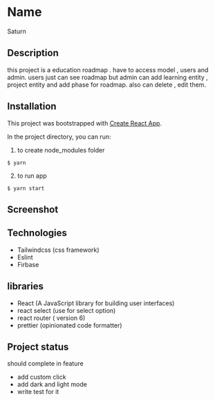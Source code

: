 # Name

Saturn

## Description
this project is a education roadmap . have to access model , users and admin.
users just can see roadmap but admin can add learning entity , project entity and add phase for roadmap. also can delete , edit them.

## Installation
This project was bootstrapped with [Create React App](https://github.com/facebook/create-react-app).

In the project directory, you can run:
1. to create node_modules folder
```shell
$ yarn
``` 
2. to run app
```shell
$ yarn start
``` 
## Screenshot


## Technologies
- Tailwindcss (css framework)
- Eslint 
- Firbase


## libraries
- React (A JavaScript library for building user interfaces)
- react select (use for select option)
- react router ( version 6) 
- prettier (opinionated code formatter)

## Project status
should complete in feature
- add custom click
- add dark and light mode
- write test for it
